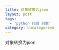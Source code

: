 ```yaml
---
title: 对象转换为json
layout: post
tags:
  - 'python 代码 对象'
category: Uncategoried
---
```

对象转换为json



<script src="https://gist.github.com/napoler/adb19d0765c50d335af277dc43936b0b.js"></script>